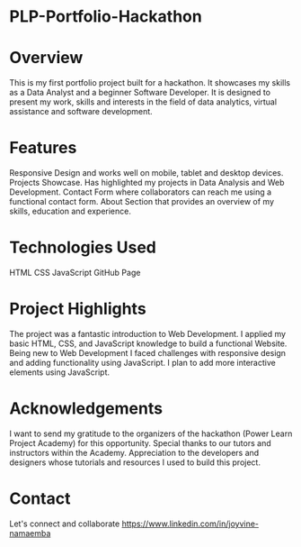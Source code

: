 # PLP-Portfolio-Hackathon
# Overview
This is my first portfolio project built for a hackathon. It showcases my skills as a Data Analyst and a beginner Software Developer. It is designed to present my work, skills and interests in the field of data analytics, virtual assistance and software development.
# Features
Responsive Design and works well on mobile, tablet and desktop devices.
Projects Showcase. Has highlighted my projects in Data Analysis and Web Development.
Contact Form where collaborators can reach me using a functional contact form.
About Section that provides an overview of my skills, education and experience.
# Technologies Used
HTML
CSS
JavaScript
GitHub Page
# Project Highlights
The project was a fantastic introduction to Web Development. I applied my basic HTML, CSS, and JavaScript knowledge to build a functional Website. Being new to Web Development I faced challenges with responsive design and adding functionality using JavaScript. I plan to add more interactive elements using JavaScript.
# Acknowledgements
I want to send my gratitude to the organizers of the hackathon (Power Learn Project Academy) for this opportunity. Special thanks to our tutors and instructors within the Academy.
Appreciation to the developers and designers whose tutorials and resources I used to build this project.
# Contact
Let's connect and collaborate https://www.linkedin.com/in/joyvine-namaemba


